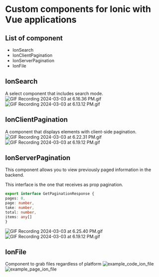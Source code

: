 # Custom components for Ionic with Vue applications

## List of component
* IonSearch
* IonClientPagination
* IonServerPagination
* IonFile

## IonSearch
A select component that includes search mode.  
![GIF Recording 2024-03-03 at 6.16.36 PM.gif](https://i.ibb.co/wMDXFc2/GIF-Recording-2024-03-03-at-6-13-12-PM.gif)  
![GIF Recording 2024-03-03 at 6.13.12 PM.gif](https://i.ibb.co/ysLr6md/GIF-Recording-2024-03-03-at-6-16-36-PM.gif)  
  
## IonClientPagination  
A component that displays elements with client-side pagination.  
![GIF Recording 2024-03-03 at 6.22.31 PM.gif](https://i.ibb.co/HPfwdNL/GIF-Recording-2024-03-03-at-6-19-12-PM.gif)
![GIF Recording 2024-03-03 at 6.19.12 PM.gif](https://i.ibb.co/6Bqz2wq/GIF-Recording-2024-03-03-at-6-22-31-PM.gif)  
  

## IonServerPagination
This component allows you to view previously paged information in the backend.


This interface is the one that receives as prop pagination.
```ts
export interface GetPaginationResponse {
pages: 0,
page: number,
take: number,
total: number,
items: any[]
}
```
![GIF Recording 2024-03-03 at 6.25.40 PM.gif](https://i.ibb.co/HPfwdNL/GIF-Recording-2024-03-03-at-6-19-12-PM.gif)
![GIF Recording 2024-03-03 at 6.19.12 PM.gif](https://i.ibb.co/drtrgCD/2024-03-04-10-19-09-tamplate-app-Banned-vue.png)  

## IonFile
Component to grab files regardless of platform
![example_code_ion_file](https://i.ibb.co/hdbxPV8/2024-03-04-10-22-08-tamplate-app-Account-Update-Component-vue.png)
![example_page_ion_file](https://i.ibb.co/y6VwY3R/2024-03-04-10-23-46-Ionic-App-Mozilla-Firefox.png)